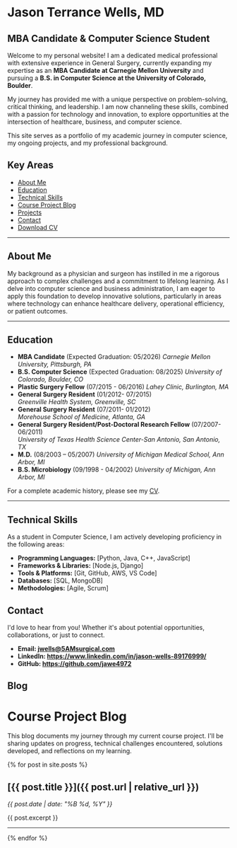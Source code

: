 
# Jason Terrance Wells, MD
## MBA Candidate & Computer Science Student

Welcome to my personal website! I am a dedicated medical professional with extensive experience in General Surgery, currently expanding my expertise as an **MBA Candidate at Carnegie Mellon University** and pursuing a **B.S. in Computer Science at the University of Colorado, Boulder**.

My journey has provided me with a unique perspective on problem-solving, critical thinking, and leadership. I am now channeling these skills, combined with a passion for technology and innovation, to explore opportunities at the intersection of healthcare, business, and computer science.

This site serves as a portfolio of my academic journey in computer science, my ongoing projects, and my professional background.

## Key Areas
*   [About Me](#about-me-detailed) 
*   [Education](#education)
*   [Technical Skills](#technical-skills)
*   [Course Project Blog](#blog)
*   [Projects](/projects/)
*   [Contact](#contact)
*   [Download CV](/assets/pdf/Jason_Wells_CV.pdf)

---
<a id="about-me-detailed"></a>
## About Me


My background as a physician and surgeon has instilled in me a rigorous approach to complex challenges and a commitment to lifelong learning. As I delve into computer science and business administration, I am eager to apply this foundation to develop innovative solutions, particularly in areas where technology can enhance healthcare delivery, operational efficiency, or patient outcomes.

---
<a id="education"></a>
## Education



*   **MBA Candidate** (Expected Graduation: 05/2026)
    *Carnegie Mellon University, Pittsburgh, PA*
*   **B.S. Computer Science** (Expected Graduation: 08/2025)
    *University of Colorado, Boulder, CO*
*   **Plastic Surgery Fellow** (07/2015 - 06/2016)
    *Lahey Clinic, Burlington, MA*
*   **General Surgery Resident**  (01/2012- 07/2015) 	 
    *Greenville Health System, Greenville, SC* 
*   **General Surgery Resident** (07/2011- 01/2012)	 
 	  *Morehouse School of Medicine, Atlanta, GA* 
*   **General Surgery Resident/Post-Doctoral Research Fellow** (07/2007- 06/2011) 	 
    *University of Texas Health Science Center-San Antonio, San Antonio, TX* 
*   **M.D.** (08/2003 – 05/2007)
    *University of Michigan Medical School, Ann Arbor, MI*
*   **B.S. Microbiology** (09/1998 - 04/2002)
    *University of Michigan, Ann Arbor, MI*

For a complete academic history, please see my [CV](/assets/pdf/Jason_Wells_CV.pdf).

---
<a id="technical-skills"></a>
## Technical Skills



As a student in Computer Science, I am actively developing proficiency in the following areas:
*   **Programming Languages:** [Python, Java, C++, JavaScript]
*   **Frameworks & Libraries:** [Node.js, Django]
*   **Tools & Platforms:** [Git, GitHub, AWS, VS Code]
*   **Databases:** [SQL, MongoDB]
*   **Methodologies:** [Agile, Scrum]


## Contact

I'd love to hear from you! Whether it's about potential opportunities, collaborations, or just to connect.

*   **Email: jwells@5AMsurgical.com**
*   **LinkedIn: https://www.linkedin.com/in/jason-wells-89176999/**
*   **GitHub: https://github.com/jawe4972**

## Blog


# Course Project Blog

This blog documents my journey through my current course project. I'll be sharing updates on progress, technical challenges encountered, solutions developed, and reflections on my learning.

{% for post in site.posts %}
  ## [{{ post.title }}]({{ post.url | relative_url }})
  *{{ post.date | date: "%B %d, %Y" }}*

  {{ post.excerpt }}
  <hr/>
{% endfor %}

